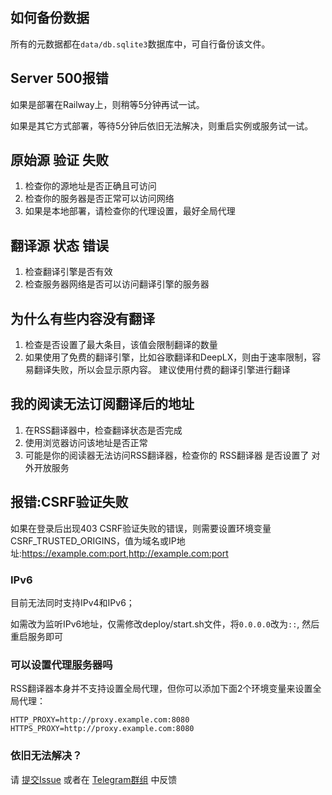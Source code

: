 ##  如何备份数据

所有的元数据都在`data/db.sqlite3`数据库中，可自行备份该文件。

## Server 500报错
如果是部署在Railway上，则稍等5分钟再试一试。

如果是其它方式部署，等待5分钟后依旧无法解决，则重启实例或服务试一试。

## 原始源 验证 失败
1. 检查你的源地址是否正确且可访问
2. 检查你的服务器是否正常可以访问网络
3. 如果是本地部署，请检查你的代理设置，最好全局代理

## 翻译源 状态 错误
1. 检查翻译引擎是否有效
2. 检查服务器网络是否可以访问翻译引擎的服务器

## 为什么有些内容没有翻译
1. 检查是否设置了最大条目，该值会限制翻译的数量
2. 如果使用了免费的翻译引擎，比如谷歌翻译和DeepLX，则由于速率限制，容易翻译失败，所以会显示原内容。
建议使用付费的翻译引擎进行翻译

## 我的阅读无法订阅翻译后的地址
1. 在RSS翻译器中，检查翻译状态是否完成
2. 使用浏览器访问该地址是否正常
3. 可能是你的阅读器无法访问RSS翻译器，检查你的 RSS翻译器 是否设置了 对外开放服务

## 报错:CSRF验证失败

如果在登录后出现403 CSRF验证失败的错误，则需要设置环境变量CSRF_TRUSTED_ORIGINS，值为域名或IP地址:https://example.com:port,http://example.com:port

### IPv6
目前无法同时支持IPv4和IPv6；

如需改为监听IPv6地址，仅需修改deploy/start.sh文件，将`0.0.0.0`改为`::`, 然后重启服务即可

### 可以设置代理服务器吗
RSS翻译器本身并不支持设置全局代理，但你可以添加下面2个环境变量来设置全局代理：
```
HTTP_PROXY=http://proxy.example.com:8080
HTTPS_PROXY=http://proxy.example.com:8080
```

### 依旧无法解决？
请 [提交Issue](https://github.com/rss-translator/RSS-Translator/issues) 或者在 [Telegram群组](https://t.me/rsstranslator) 中反馈
